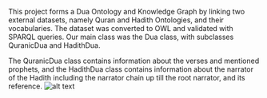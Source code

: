 This project forms a Dua Ontology and Knowledge Graph by linking two external datasets, namely Quran and Hadith Ontologies, and their vocabularies. The dataset was converted to OWL and validated with SPARQL queries.
Our main class was the Dua class, with subclasses QuranicDua and HadithDua.

The QuranicDua class contains information about the verses and mentioned prophets, and the HadithDua class contains information about the narrator of the Hadith including the narrator chain up till the root narrator, and its reference.
![alt text](https://github.com/safazaidmalik/Dua_Knowledge_Graph/readme_media/concept_model.png)

